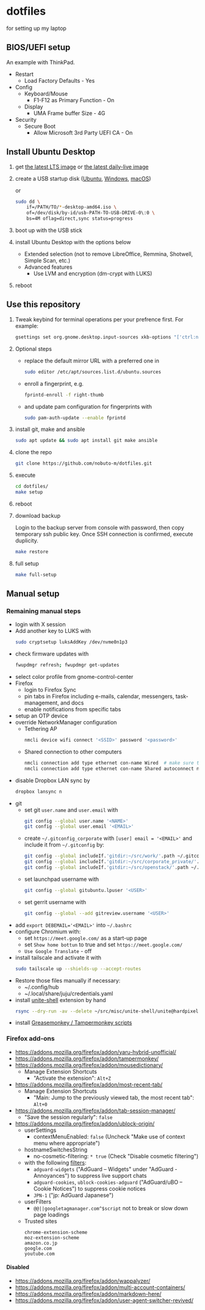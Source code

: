 dotfiles
========

for setting up my laptop

## BIOS/UEFI setup

An example with ThinkPad.

* Restart
  - Load Factory Defaults - Yes
* Config
  - Keyboard/Mouse
    - F1-F12 as Primary Function - On
  - Display
    - UMA Frame buffer Size - 4G
* Security
  - Secure Boot
    - Allow Microsoft 3rd Party UEFI CA - On

## Install Ubuntu Desktop

1. get [the latest LTS image](https://www.ubuntu.com/download/desktop)
   or [the latest daily-live image](http://cdimage.ubuntu.com/daily-live/current/)

1. create a USB startup disk
   ([Ubuntu](https://ubuntu.com/tutorials/create-a-usb-stick-on-ubuntu),
   [Windows](https://ubuntu.com/tutorials/create-a-usb-stick-on-windows),
   [macOS](https://ubuntu.com/tutorials/create-a-usb-stick-on-macos))

   or

   ```bash
   sudo dd \
       if=/PATH/TO/*-desktop-amd64.iso \
       of=/dev/disk/by-id/usb-PATH-TO-USB-DRIVE-0\:0 \
       bs=4M oflag=direct,sync status=progress
   ```

1. boot up with the USB stick

1. install Ubuntu Desktop with the options below
   * Extended selection (not to remove LibreOffice, Remmina, Shotwell, Simple Scan, etc.)
   * Advanced features
     - Use LVM and encryption (dm-crypt with LUKS)

1. reboot


## Use this repository

1. Tweak keybind for terminal operations per your prefrence first. For example:

   ```bash
   gsettings set org.gnome.desktop.input-sources xkb-options "['ctrl:nocaps']"
   ```

1. Optional steps
   - replace the default mirror URL with a preferred one in
     ```bash
     sudo editor /etc/apt/sources.list.d/ubuntu.sources
     ```
   - enroll a fingerprint, e.g.
     ```bash
     fprintd-enroll -f right-thumb
     ```
   - and update pam configuration for fingerprints with
     ```bash
     sudo pam-auth-update --enable fprintd
     ```

1. install git, make and ansible

    ```bash
    sudo apt update && sudo apt install git make ansible
    ```

1. clone the repo

    ```bash
    git clone https://github.com/nobuto-m/dotfiles.git
    ```

1. execute

    ```bash
    cd dotfiles/
    make setup
    ```

1. reboot

1. download backup

   Login to the backup server from console with password, then copy
   temporary ssh public key. Once SSH connection is confirmed, execute
   duplicity.

    ```bash
    make restore
    ```

1. full setup

    ```bash
    make full-setup
    ```

## Manual setup

### Remaining manual steps

* login with X session
* Add another key to LUKS with
  ```bash
  sudo cryptsetup luksAddKey /dev/nvme0n1p3
  ```
* check firmware updates with
  ```bash
  fwupdmgr refresh; fwupdmgr get-updates
  ```
* select color profile from gnome-control-center
* Firefox
  - login to Firefox Sync
  - pin tabs in Firefox including e-mails, calendar, messengers, task-management,
    and docs
  - enable notifications from specific tabs
* setup an OTP device
* override NetworkManager configuration
  - Tethering AP
    ```bash
    nmcli device wifi connect '<SSID>' password '<password>'
    ```
  - Shared connection to other computers
    ```bash
    nmcli connection add type ethernet con-name Wired  # make sure the default wired connection exists
    nmcli connection add type ethernet con-name Shared autoconnect no ipv4.method shared ipv6.method disabled
    ```
* disable Dropbox LAN sync by
  ```bash
  dropbox lansync n
  ```
* git
  - set git `user.name` and `user.email` with
    ```bash
    git config --global user.name '<NAME>'
    git config --global user.email '<EMAIL>'
    ```
  - create `~/.gitconfig_corporate` with `[user] email = '<EMAIL>'` and include it from `~/.gitconfig` by:
    ```bash
    git config --global includeIf.'gitdir:~/src/work/'.path ~/.gitconfig_corporate
    git config --global includeIf.'gitdir:~/src/corporate_private/'.path ~/.gitconfig_corporate
    git config --global includeIf.'gitdir:~/src/openstack/'.path ~/.gitconfig_corporate
    ```
  - set launchpad username with
    ```bash
    git config --global gitubuntu.lpuser '<USER>'
    ```
  - set gerrit username with
    ```bash
    git config --global --add gitreview.username '<USER>'
    ```
* add `export DEBEMAIL='<EMAIL>'` into `~/.bashrc`
* configure Chromium with:
  - set `https://meet.google.com/` as a start-up page
  - set `Show home bottun` to true and set `https://meet.google.com/`
  - `Use Google Translate` - off
* install tailscale and activate it with
  ```bash
  sudo tailscale up --shields-up --accept-routes
  ```
* Restore those files manually if necessary:
  - ~/.config/hub
  - ~/.local/share/juju/credentials.yaml
* install [unite-shell](https://github.com/hardpixel/unite-shell) extension by hand
  ```bash
  rsync --dry-run -av --delete ~/src/misc/unite-shell/unite@hardpixel.eu/ ~/.local/share/gnome-shell/extensions/unite@hardpixel.eu/
  ```
* install [Greasemonkey / Tampermonkey scripts](https://github.com/nobuto-m/greasemonkey-scripts)

### Firefox add-ons

* https://addons.mozilla.org/firefox/addon/yaru-hybrid-unofficial/
* https://addons.mozilla.org/firefox/addon/tampermonkey/
* https://addons.mozilla.org/firefox/addon/mousedictionary/
  - Manage Extension Shortcuts
    + "Activate the extension": `Alt+Z`
* https://addons.mozilla.org/firefox/addon/most-recent-tab/
  - Manage Extension Shortcuts
    + "Main: Jump to the previously viewed tab, the most recent tab": `Alt+0`
* https://addons.mozilla.org/firefox/addon/tab-session-manager/
  - "Save the session regularly": `false`
* https://addons.mozilla.org/firefox/addon/ublock-origin/
  - userSettings
    + contextMenuEnabled: `false` (Uncheck "Make use of context menu where appropriate")
  - hostnameSwitchesString
    + no-cosmetic-filtering: `* true` (Check "Disable cosmetic filtering")
  - with the following [filters](https://adguard.com/kb/general/ad-filtering/adguard-filters/#adguard-filters):
    + `adguard-widgets` ("AdGuard – Widgets" under "AdGuard - Annoyances") to suppress live support chats
    + `adguard-cookies`, `ublock-cookies-adguard` ("AdGuard/uBO – Cookie Notices") to suppress cookie notices
    + `JPN-1` ("jp: AdGuard Japanese")
  - userFilters
    + `@@||googletagmanager.com^$script` not to break or slow down page loadings
  - Trusted sites
    ```
    chrome-extension-scheme
    moz-extension-scheme
    amazon.co.jp
    google.com
    youtube.com
    ```

#### Disabled

* https://addons.mozilla.org/firefox/addon/wappalyzer/
* https://addons.mozilla.org/firefox/addon/multi-account-containers/
* https://addons.mozilla.org/firefox/addon/markdown-here/
* https://addons.mozilla.org/firefox/addon/user-agent-switcher-revived/
